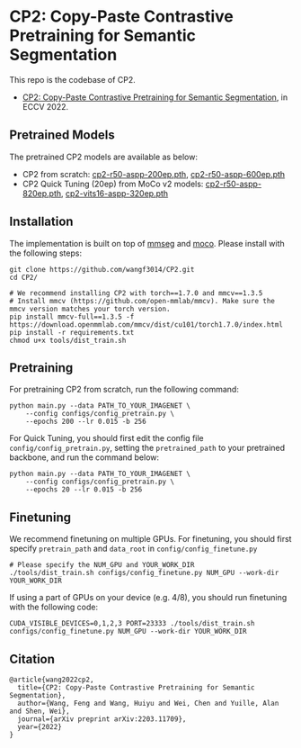 # CP2: Copy-Paste Contrastive Pretraining for Semantic Segmentation

This repo is the codebase of CP2.
* [CP2: Copy-Paste Contrastive Pretraining for Semantic Segmentation](https://arxiv.org/abs/2203.11709), in ECCV 2022.

## Pretrained Models
The pretrained CP2 models are available as below:
- CP2 from scratch: [cp2-r50-aspp-200ep.pth](https://drive.google.com/file/d/1VUS3PTio-djiPMCWJGA_eqpJM2yRks5W/view?usp=sharing), [cp2-r50-aspp-600ep.pth](https://drive.google.com/file/d/1HioGDeGJaimk9zjKQ1dQqUUPQWBB-w6g/view?usp=sharing)
- CP2 Quick Tuning (20ep) from MoCo v2 models: [cp2-r50-aspp-820ep.pth](https://drive.google.com/file/d/1hr-SEaX1npAEVv7qmBKmv0e1VdmfJ3Ww/view?usp=sharing), [cp2-vits16-aspp-320ep.pth](https://drive.google.com/file/d/1vLTmBl9qvcwmyS3JFQ3ZHGQTmQ6E-Sct/view?usp=sharing)

## Installation
The implementation is built on top of [mmseg](https://github.com/open-mmlab/mmsegmentation) and [moco](https://github.com/facebookresearch/moco). Please install with the following steps:
```
git clone https://github.com/wangf3014/CP2.git
cd CP2/

# We recommend installing CP2 with torch==1.7.0 and mmcv==1.3.5
# Install mmcv (https://github.com/open-mmlab/mmcv). Make sure the mmcv version matches your torch version.
pip install mmcv-full==1.3.5 -f https://download.openmmlab.com/mmcv/dist/cu101/torch1.7.0/index.html
pip install -r requirements.txt
chmod u+x tools/dist_train.sh
```

## Pretraining
For pretraining CP2 from scratch, run the following command:
```
python main.py --data PATH_TO_YOUR_IMAGENET \
    --config configs/config_pretrain.py \
    --epochs 200 --lr 0.015 -b 256
```

For Quick Tuning, you should first edit the config file `config/config_pretrain.py`, setting the `pretrained_path` to your pretrained backbone, and run the command below:
```
python main.py --data PATH_TO_YOUR_IMAGENET \
    --config configs/config_pretrain.py \
    --epochs 20 --lr 0.015 -b 256
```

## Finetuning
We recommend finetuning on multiple GPUs. For finetuning, you should first specify `pretrain_path` and `data_root` in `config/config_finetune.py`
```
# Please specify the NUM_GPU and YOUR_WORK_DIR
./tools/dist_train.sh configs/config_finetune.py NUM_GPU --work-dir YOUR_WORK_DIR
```
If using a part of GPUs on your device (e.g. 4/8), you should run finetuning with the following code:
```
CUDA_VISIBLE_DEVICES=0,1,2,3 PORT=23333 ./tools/dist_train.sh configs/config_finetune.py NUM_GPU --work-dir YOUR_WORK_DIR
```

## Citation
```
@article{wang2022cp2,
  title={CP2: Copy-Paste Contrastive Pretraining for Semantic Segmentation},
  author={Wang, Feng and Wang, Huiyu and Wei, Chen and Yuille, Alan and Shen, Wei},
  journal={arXiv preprint arXiv:2203.11709},
  year={2022}
}
```
